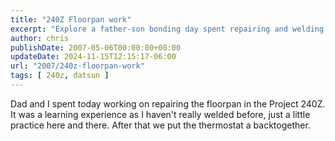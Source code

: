```yaml
---
title: "240Z Floorpan work"
excerpt: "Explore a father-son bonding day spent repairing and welding a Project 240Z's floorpan and thermostat."
author: chris
publishDate: 2007-05-06T00:00:00+00:00
updateDate: 2024-11-15T12:15:17-06:00
url: "2007/240z-floorpan-work"
tags: [ 240z, datsun ]
---
```


Dad and I spent today working on repairing the floorpan in the Project 240Z. It was a learning experience as I haven't really welded before, just a little practice here and there. After that we put the thermostat a backtogether.

